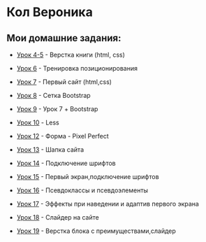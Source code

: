 

# __Кол Вероника__
## Мои домашние задания: 

+ [Урок 4-5](https://col-veronica.github.io/lesson_4-5/ "4-5") - Верстка книги (html, css)

+ [Урок 6](https://col-veronica.github.io/lesson_6/ "6") - Тренировка позиционирования

+ [Урок 7](https://col-veronica.github.io/lesson_7/ "7") - Первый сайт (html,css)

+ [Урок 8](https://col-veronica.github.io/Lesson_8/ "8") - Сетка Bootstrap

+ [Урок 9](https://col-veronica.github.io/lesson_9/ "9") - Урок 7 + Bootstrap

+ [Урок 10](https://col-veronica.github.io/lesson_10/ "10") - Less

+ [Урок 12](https://col-veronica.github.io/lesson_12/ "12") - Форма - Pixel Perfect

+ [Урок 13](https://col-veronica.github.io/lesson_13/ "13") - Шапка сайта

+ [Урок 14](https://col-veronica.github.io/lesson_14_1/ "14") - Подключение шрифтов

+ [Урок 15](https://col-veronica.github.io/lesson_15_1/ "15") - Первый экран,подключение шрифтов

+ [Урок 16](https://col-veronica.github.io/lesson_16/ "16") - Псевдоклассы и псевдоэлементы

+ [Урок 17](https://col-veronica.github.io/lesson_17/ "17") - Эффекты при наведении и адаптив первого экрана

+ [Урок 18](https://col-veronica.github.io/lesson_18/ "18") - Слайдер на сайте

+ [Урок 19](https://col-veronica.github.io/lesson_19/ "19") - Верстка блока с преимуществами,cлайдер











